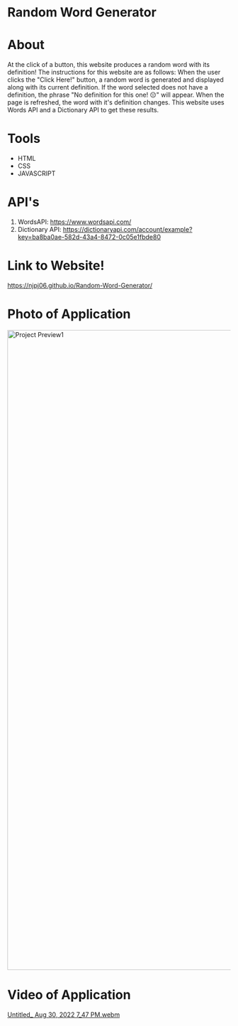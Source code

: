 # Random Word Generator

# About
At the click of a button, this website produces a random word with its definition! The instructions for this website are as follows: When the user clicks the "Click Here!" button, a random word is generated and displayed along with its current definition. If the word selected does not have a definition, the phrase "No definition for this one! 😔" will appear. When the page is refreshed, the word with it's definition changes. This website uses Words API and a Dictionary API to get these results.

# Tools
- HTML
- CSS
- JAVASCRIPT

# API's
1. WordsAPI: https://www.wordsapi.com/
2. Dictionary API: https://dictionaryapi.com/account/example?key=ba8ba0ae-582d-43a4-8472-0c05e1fbde80

# Link to Website!
https://njpj06.github.io/Random-Word-Generator/

# Photo of Application
<img width="1440" alt="Project Preview1" src="https://user-images.githubusercontent.com/108623643/187562175-572a1eec-6d34-4202-b374-2ec8d49a0a5c.png">

# Video of Application
[Untitled_ Aug 30, 2022 7_47 PM.webm](https://user-images.githubusercontent.com/108623643/187563890-c5c1e2e2-d707-4b5f-be67-6f95fd9bb07b.webm)
